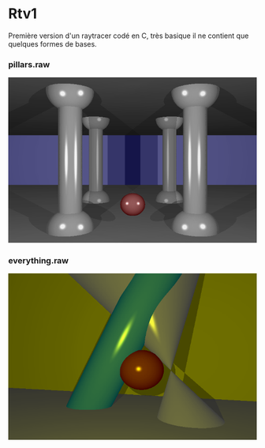 # Rtv1

Première version d'un raytracer codé en C, très basique il ne contient que quelques formes de bases.

### pillars.raw

![alt tag](/screenshots/pillars.png)

### everything.raw

![alt tag](/screenshots/everything.png)
